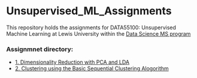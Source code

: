 # Unsupervised_ML_Assignments
This repository holds the assignments for DATA55100: Unsupervised Machine Learning at Lewis University within the [Data Science MS program](https://www.lewisu.edu/academics/data-science/index.htm)

### Assignmnet directory:
* [1. Dimensionality Reduction with PCA and LDA](https://nbviewer.org/github/mcqueg/Unsupervised_ML_Assignments/blob/main/Dimensionality_Reduction.ipynb)
* [2. Clustering using the Basic Sequential Clustering Alogorithm](https://nbviewer.org/github/mcqueg/Unsupervised_ML_Assignments/blob/main/Clustering.ipynb)
